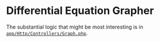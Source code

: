 # Differential Equation Grapher

The substantial logic that might be most interesting is in [`app/Http/Controllers/Graph.php`](https://github.com/benborgers/diff-eq-grapher/blob/main/app/Http/Controllers/Graph.php).
